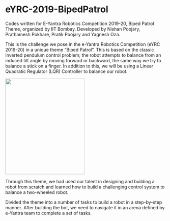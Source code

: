 # eYRC-2019-BipedPatrol

Codes written for E-Yantra Robotics Competition 2019-20, Biped Patrol Theme, organized by IIT Bombay. Developed by Nishan Poojary, Prathamesh Pokhare, Pratik Poojary and Yagnesh Oza.

This is the challenge we pose in the e-Yantra Robotics Competition (eYRC 2019-20) in a unique theme “Biped Patrol”. This is based on the classic inverted pendulum control problem; the robot attempts to balance from an induced tilt angle by moving forward or backward, the same way we try to balance a stick on a finger. In addition to this, we will be using a Linear Quadratic Regulator (LQR) Controller to balance our robot.


<img src="gifs/biped_patrol.gif" width="250" height="300"/>

Through this theme, we had used our talent in designing and building a robot from scratch and learned how to build a challenging control system to balance a two-wheeled robot.

Divided the theme into a number of tasks to build a robot in a step-by-step manner. After building the bot, we need to navigate it in an arena defined by e-Yantra team to complete a set of tasks.
